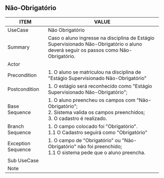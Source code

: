 ## Não-Obrigatório

| ITEM | VALUE |
| --- | --- |
| UseCase | Não Obrigatório |
| Summary | Caso o aluno ingresse na disciplina de Estágio Supervisionado Não-Obrigatório o aluno deverá seguir os passos como Não-Obrigatório. |
| Actor |  |
| Precondition | 1. O aluno se matriculou na disciplina de "Estágio Supervisionado Não-Obrigatório" |
| Postcondition | 1. O estágio será reconhecido como "Estágio Supervisionado Não-Obrigatório"; |
| Base Sequence | 1. O aluno preencheu os campos com "Não-Obrigatório"; <br> 2. Sistema valida os campos preenchidos; <br> 3. O cadastro é realizado. |
| Branch Sequence | 1. O campo colocado foi "Obrigatório". <br> 1.1 O Cadastro seguirá como "Obrigatório" |
| Exception Sequence | 1. O campo de "Obrigatório" ou "Não-Obrigatório" não foi preenchido; <br> 1.1 O sistema pede que o aluno preencha. |
| Sub UseCase |  |
| Note |  |
